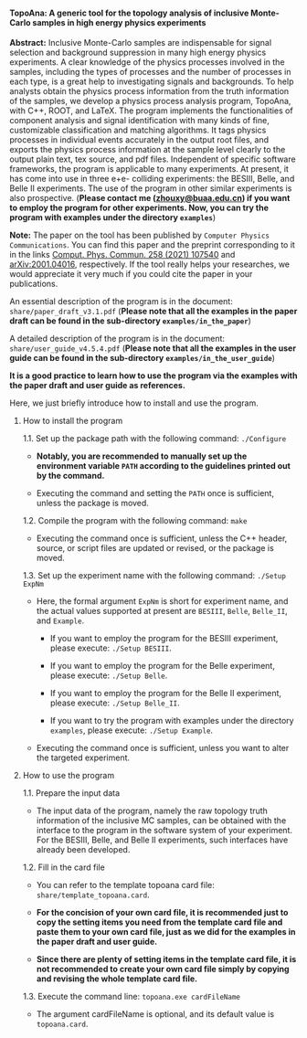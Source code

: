 #### TopoAna: A generic tool for the topology analysis of inclusive Monte-Carlo samples in high energy physics experiments

**Abstract:** Inclusive Monte-Carlo samples are indispensable for signal selection and background suppression in many high energy physics experiments. A clear knowledge of the physics processes involved in the samples, including the types of processes and the number of processes in each type, is a great help to investigating signals and backgrounds. To help analysts obtain the physics process information from the truth information of the samples, we develop a physics process analysis program, TopoAna, with C++, ROOT, and LaTeX. The program implements the functionalities of component analysis and signal identification with many kinds of fine, customizable classification and matching algorithms. It tags physics processes in individual events accurately in the output root files, and exports the physics process information at the sample level clearly to the output plain text, tex source, and pdf files. Independent of specific software frameworks, the program is applicable to many experiments. At present, it has come into use in three e+e- colliding experiments: the BESIII, Belle, and Belle II experiments.
The use of the program in other similar experiments is also prospective. (**Please contact me (zhouxy@buaa.edu.cn) if you want to employ the program for other experiments. Now, you can try the program with examples under the directory ``examples``**)

**Note:** The paper on the tool has been published by ``Computer Physics Communications``. You can find this paper and the preprint corresponding to it in the links [Comput. Phys. Commun. 258 (2021) 107540](https://doi.org/10.1016/j.cpc.2020.107540) and [arXiv:2001.04016](https://arxiv.org/abs/2001.04016), respectively. If the tool really helps your researches, we would appreciate it very much if you could cite the paper in your publications.

An essential description of the program is in the document: ``share/paper_draft_v3.1.pdf``
(**Please note that all the examples in the paper draft can be found in the sub-directory ``examples/in_the_paper``**)

A detailed description of the program is in the document: ``share/user_guide_v4.5.4.pdf``
(**Please note that all the examples in the user guide can be found in the sub-directory ``examples/in_the_user_guide``**)

**It is a good practice to learn how to use the program via the examples with the paper draft and user guide as references.**

Here, we just briefly introduce how to install and use the program.

1. How to install the program

   1.1. Set up the package path with the following command: ``./Configure``

     + **Notably, you are recommended to manually set up the environment variable ``PATH`` according to the guidelines printed out by the command.**

     + Executing the command and setting the ``PATH`` once is sufficient, unless the package is moved.

   1.2. Compile the program with the following command: ``make``

     + Executing the command once is sufficient, unless the C++ header, source, or script files are updated or revised, or the package is moved.

   1.3. Set up the experiment name with the following command: ``./Setup ExpNm``

     + Here, the formal argument ``ExpNm`` is short for experiment name, and the actual values supported at present are ``BESIII``, ``Belle``, ``Belle_II``, and ``Example``.

       - If you want to employ the program for the BESIII experiment, please execute: ``./Setup BESIII``.

       - If you want to employ the program for the Belle experiment, please execute: ``./Setup Belle``.

       - If you want to employ the program for the Belle II experiment, please execute: ``./Setup Belle_II``.

       - If you want to try the program with examples under the directory ``examples``, please execute: ``./Setup Example``.

     + Executing the command once is sufficient, unless you want to alter the targeted experiment.


2. How to use the program

   1.1. Prepare the input data

     + The input data of the program, namely the raw topology truth information of the inclusive MC samples, can be obtained with the interface to the program in the software system of your experiment. For the BESIII, Belle, and Belle II experiments, such interfaces have already been developed. 

   1.2. Fill in the card file

     + You can refer to the template topoana card file: ``share/template_topoana.card``.

     + **For the concision of your own card file, it is recommended just to copy the setting items you need from the template card file and paste them to your own card file, just as we did for the examples in the paper draft and user guide.**

     + **Since there are plenty of setting items in the template card file, it is not recommended to create your own card file simply by copying and revising the whole template card file.**

   1.3. Execute the command line: ``topoana.exe cardFileName``

     + The argument cardFileName is optional, and its default value is ``topoana.card``.
